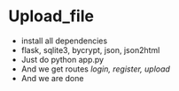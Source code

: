 # Upload_file
* install all dependencies
* flask, sqlite3, bycrypt, json, json2html
* Just do python app.py
* And we get routes
*login, register, upload*
* And we are done
